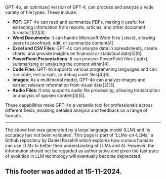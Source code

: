 GPT-4o, an optimized version of GPT-4, can process and analyze a wide variety of file types. These include:

- **PDF**: GPT-4o can read and summarize PDFs, making it useful for extracting information from reports, articles, and other document formats\[1]\[2]\[3].
- **Word Documents**: It can handle Microsoft Word files (.docx), allowing users to proofread, edit, or summarize content\[4].
- **Excel and CSV Files**: GPT-4o can analyze data in spreadsheets, create charts, and provide insights on financial or statistical data\[5]\[6].
- **PowerPoint Presentations**: It can process PowerPoint files (.pptx), summarizing or analyzing the content within\[4].
- **Code Files**: GPT-4o supports various programming languages and can run code, test scripts, or debug code files\[4]\[6].
- **Images**: As a multimodal model, GPT-4o can analyze images and extract relevant information from visual data\[2]\[3].
- **Audio Files**: It also supports audio file processing, allowing transcription or analysis of spoken content\[3]\[5].

These capabilities make GPT-4o a versatile tool for professionals across different fields, enabling detailed analysis and feedback on a range of formats.

&#x20;

---

The above text was generated by a large language model (LLM) and its accuracy has not been validated. This page is part of 'LLMs-on-LLMs,' a Github repository by Daniel Rosehill which explores how curious humans can use LLMs to better their understanding of LLMs and AI. However, the information should not be regarded as authoritative and given the fast pace of evolution in LLM technology will eventually become deprecated. 

This footer was added at 15-11-2024.
---